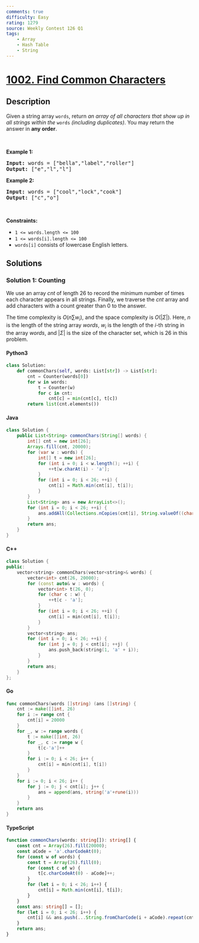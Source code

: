 ```yaml
---
comments: true
difficulty: Easy
rating: 1279
source: Weekly Contest 126 Q1
tags:
    - Array
    - Hash Table
    - String
---
```


<!-- problem:start -->

# [1002. Find Common Characters](https://leetcode.com/problems/find-common-characters)

## Description

<!-- description:start -->

<p>Given a string array <code>words</code>, return <em>an array of all characters that show up in all strings within the </em><code>words</code><em> (including duplicates)</em>. You may return the answer in <strong>any order</strong>.</p>

<p>&nbsp;</p>
<p><strong class="example">Example 1:</strong></p>
<pre><strong>Input:</strong> words = ["bella","label","roller"]
<strong>Output:</strong> ["e","l","l"]
</pre><p><strong class="example">Example 2:</strong></p>
<pre><strong>Input:</strong> words = ["cool","lock","cook"]
<strong>Output:</strong> ["c","o"]
</pre>
<p>&nbsp;</p>
<p><strong>Constraints:</strong></p>

<ul>
	<li><code>1 &lt;= words.length &lt;= 100</code></li>
	<li><code>1 &lt;= words[i].length &lt;= 100</code></li>
	<li><code>words[i]</code> consists of lowercase English letters.</li>
</ul>

<!-- description:end -->

## Solutions

<!-- solution:start -->

### Solution 1: Counting

We use an array $cnt$ of length $26$ to record the minimum number of times each character appears in all strings. Finally, we traverse the $cnt$ array and add characters with a count greater than $0$ to the answer.

The time complexity is $O(n \sum w_i)$, and the space complexity is $O(|\Sigma|)$. Here, $n$ is the length of the string array $words$, $w_i$ is the length of the $i$-th string in the array $words$, and $|\Sigma|$ is the size of the character set, which is $26$ in this problem.

<!-- tabs:start -->

#### Python3

```python
class Solution:
    def commonChars(self, words: List[str]) -> List[str]:
        cnt = Counter(words[0])
        for w in words:
            t = Counter(w)
            for c in cnt:
                cnt[c] = min(cnt[c], t[c])
        return list(cnt.elements())
```

#### Java

```java
class Solution {
    public List<String> commonChars(String[] words) {
        int[] cnt = new int[26];
        Arrays.fill(cnt, 20000);
        for (var w : words) {
            int[] t = new int[26];
            for (int i = 0; i < w.length(); ++i) {
                ++t[w.charAt(i) - 'a'];
            }
            for (int i = 0; i < 26; ++i) {
                cnt[i] = Math.min(cnt[i], t[i]);
            }
        }
        List<String> ans = new ArrayList<>();
        for (int i = 0; i < 26; ++i) {
            ans.addAll(Collections.nCopies(cnt[i], String.valueOf((char) ('a' + i))));
        }
        return ans;
    }
}
```

#### C++

```cpp
class Solution {
public:
    vector<string> commonChars(vector<string>& words) {
        vector<int> cnt(26, 20000);
        for (const auto& w : words) {
            vector<int> t(26, 0);
            for (char c : w) {
                ++t[c - 'a'];
            }
            for (int i = 0; i < 26; ++i) {
                cnt[i] = min(cnt[i], t[i]);
            }
        }
        vector<string> ans;
        for (int i = 0; i < 26; ++i) {
            for (int j = 0; j < cnt[i]; ++j) {
                ans.push_back(string(1, 'a' + i));
            }
        }
        return ans;
    }
};
```

#### Go

```go
func commonChars(words []string) (ans []string) {
	cnt := make([]int, 26)
	for i := range cnt {
		cnt[i] = 20000
	}
	for _, w := range words {
		t := make([]int, 26)
		for _, c := range w {
			t[c-'a']++
		}
		for i := 0; i < 26; i++ {
			cnt[i] = min(cnt[i], t[i])
		}
	}
	for i := 0; i < 26; i++ {
		for j := 0; j < cnt[i]; j++ {
			ans = append(ans, string('a'+rune(i)))
		}
	}
	return ans
}
```

#### TypeScript

```ts
function commonChars(words: string[]): string[] {
    const cnt = Array(26).fill(20000);
    const aCode = 'a'.charCodeAt(0);
    for (const w of words) {
        const t = Array(26).fill(0);
        for (const c of w) {
            t[c.charCodeAt(0) - aCode]++;
        }
        for (let i = 0; i < 26; i++) {
            cnt[i] = Math.min(cnt[i], t[i]);
        }
    }
    const ans: string[] = [];
    for (let i = 0; i < 26; i++) {
        cnt[i] && ans.push(...String.fromCharCode(i + aCode).repeat(cnt[i]));
    }
    return ans;
}
```

<!-- tabs:end -->

<!-- solution:end -->

<!-- problem:end -->
